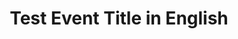 ---
type: phd-thesis-defense
title: Test Event Title in English
name: 
datetime: 2025-12-12T11:30:00
duration: 1h
location: USA
---